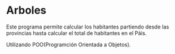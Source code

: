 # Arboles

Este programa permite calcular los habitantes partiendo desde las provincias hasta calcular el total de habitantes en el Páis.

Utilizando POO(Programción Orientada a Objetos).
